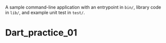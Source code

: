 A sample command-line application with an entrypoint in `bin/`, library code
in `lib/`, and example unit test in `test/`.
# Dart_practice_01
